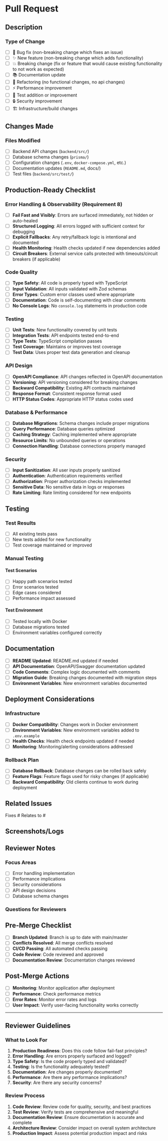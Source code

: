 # Pull Request

## Description

<!-- Provide a brief description of the changes in this PR -->

### Type of Change

- [ ] 🐛 Bug fix (non-breaking change which fixes an issue)
- [ ] ✨ New feature (non-breaking change which adds functionality)
- [ ] 💥 Breaking change (fix or feature that would cause existing functionality to not work as expected)
- [ ] 📚 Documentation update
- [ ] 🔧 Refactoring (no functional changes, no api changes)
- [ ] ⚡ Performance improvement
- [ ] 🧪 Test addition or improvement
- [ ] 🔒 Security improvement
- [ ] 🏗️ Infrastructure/build changes

## Changes Made

<!-- Describe the specific changes made in this PR -->

### Files Modified

- [ ] Backend API changes (`backend/src/`)
- [ ] Database schema changes (`prisma/`)
- [ ] Configuration changes (`.env`, `docker-compose.yml`, etc.)
- [ ] Documentation updates (`README.md`, docs/)
- [ ] Test files (`backend/src/test/`)

## Production-Ready Checklist

### Error Handling & Observability (Requirement 8)

- [ ] **Fail Fast and Visibly**: Errors are surfaced immediately, not hidden or auto-healed
- [ ] **Structured Logging**: All errors logged with sufficient context for debugging
- [ ] **Explicit Fallbacks**: Any retry/fallback logic is intentional and documented
- [ ] **Health Monitoring**: Health checks updated if new dependencies added
- [ ] **Circuit Breakers**: External service calls protected with timeouts/circuit breakers (if applicable)

### Code Quality

- [ ] **Type Safety**: All code is properly typed with TypeScript
- [ ] **Input Validation**: All inputs validated with Zod schemas
- [ ] **Error Types**: Custom error classes used where appropriate
- [ ] **Documentation**: Code is self-documenting with clear comments
- [ ] **No Console Logs**: No `console.log` statements in production code

### Testing

- [ ] **Unit Tests**: New functionality covered by unit tests
- [ ] **Integration Tests**: API endpoints tested end-to-end
- [ ] **Type Tests**: TypeScript compilation passes
- [ ] **Test Coverage**: Maintains or improves test coverage
- [ ] **Test Data**: Uses proper test data generation and cleanup

### API Design

- [ ] **OpenAPI Compliance**: API changes reflected in OpenAPI documentation
- [ ] **Versioning**: API versioning considered for breaking changes
- [ ] **Backward Compatibility**: Existing API contracts maintained
- [ ] **Response Format**: Consistent response format used
- [ ] **HTTP Status Codes**: Appropriate HTTP status codes used

### Database & Performance

- [ ] **Database Migrations**: Schema changes include proper migrations
- [ ] **Query Performance**: Database queries optimized
- [ ] **Caching Strategy**: Caching implemented where appropriate
- [ ] **Resource Limits**: No unbounded queries or operations
- [ ] **Connection Handling**: Database connections properly managed

### Security

- [ ] **Input Sanitization**: All user inputs properly sanitized
- [ ] **Authentication**: Authentication requirements verified
- [ ] **Authorization**: Proper authorization checks implemented
- [ ] **Sensitive Data**: No sensitive data in logs or responses
- [ ] **Rate Limiting**: Rate limiting considered for new endpoints

## Testing

### Test Results

- [ ] All existing tests pass
- [ ] New tests added for new functionality
- [ ] Test coverage maintained or improved

### Manual Testing

<!-- Describe manual testing performed -->

#### Test Scenarios

- [ ] Happy path scenarios tested
- [ ] Error scenarios tested
- [ ] Edge cases considered
- [ ] Performance impact assessed

#### Test Environment

- [ ] Tested locally with Docker
- [ ] Database migrations tested
- [ ] Environment variables configured correctly

## Documentation

- [ ] **README Updated**: README.md updated if needed
- [ ] **API Documentation**: OpenAPI/Swagger documentation updated
- [ ] **Code Comments**: Complex logic documented with comments
- [ ] **Migration Guide**: Breaking changes documented with migration steps
- [ ] **Environment Variables**: New environment variables documented

## Deployment Considerations

### Infrastructure

- [ ] **Docker Compatibility**: Changes work in Docker environment
- [ ] **Environment Variables**: New environment variables added to `.env.example`
- [ ] **Health Checks**: Health check endpoints updated if needed
- [ ] **Monitoring**: Monitoring/alerting considerations addressed

### Rollback Plan

- [ ] **Database Rollback**: Database changes can be rolled back safely
- [ ] **Feature Flags**: Feature flags used for risky changes (if applicable)
- [ ] **Backward Compatibility**: Old clients continue to work during deployment

## Related Issues

<!-- Link to related issues -->

Fixes #<!-- issue number -->
Relates to #<!-- issue number -->

## Screenshots/Logs

<!-- Include screenshots, logs, or other relevant media -->

## Reviewer Notes

<!-- Any specific areas you'd like reviewers to focus on -->

### Focus Areas

- [ ] Error handling implementation
- [ ] Performance implications
- [ ] Security considerations
- [ ] API design decisions
- [ ] Database schema changes

### Questions for Reviewers

<!-- Any specific questions or concerns -->

## Pre-Merge Checklist

- [ ] **Branch Updated**: Branch is up to date with main/master
- [ ] **Conflicts Resolved**: All merge conflicts resolved
- [ ] **CI/CD Passing**: All automated checks passing
- [ ] **Code Review**: Code reviewed and approved
- [ ] **Documentation Review**: Documentation changes reviewed

## Post-Merge Actions

- [ ] **Monitoring**: Monitor application after deployment
- [ ] **Performance**: Check performance metrics
- [ ] **Error Rates**: Monitor error rates and logs
- [ ] **User Impact**: Verify user-facing functionality works correctly

---

## Reviewer Guidelines

### What to Look For

1. **Production Readiness**: Does this code follow fail-fast principles?
2. **Error Handling**: Are errors properly surfaced and logged?
3. **Type Safety**: Is the code properly typed and validated?
4. **Testing**: Is the functionality adequately tested?
5. **Documentation**: Are changes properly documented?
6. **Performance**: Are there any performance implications?
7. **Security**: Are there any security concerns?

### Review Process

1. **Code Review**: Review code for quality, security, and best practices
2. **Test Review**: Verify tests are comprehensive and meaningful
3. **Documentation Review**: Ensure documentation is accurate and complete
4. **Architecture Review**: Consider impact on overall system architecture
5. **Production Impact**: Assess potential production impact and risks
